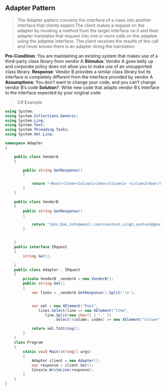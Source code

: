 
## Adapter Pattern
>The Adapter pattern converts the interface of a class into another interface that clients expect.The client makes a request on the adapter by invoking a method from the target interface on it and then adapter translates that request into one or more calls on the adaptee using the adaptee interface. The client receives the results of the call and never knows there is an adapter doing the translation

**Pre-Condition**: You are maintaining an existing system that makes use of a third-party class library from vendor A
**Stimulus**: Vendor A goes belly up and corporate policy does not allow you to make use of an unsupported class library.
**Response**: Vendor B provides a similar class library but its interface is completely different from the interface provided by vendor A
**Assumptions**: You don’t want to change your code, and you can’t change vendor B’s code
**Solution**?: Write new code that adapts vendor B’s interface to the interface expected by your original code

>C# Example

```csharp
using System;
using System.Collections.Generic;
using System.Linq;
using System.Text;
using System.Threading.Tasks;
using System.Xml.Linq;

namespace Adapter
{

    public class VendorA
    {

        public string GetResponse()
        {

            return "<Root><Item><Column1>John</Column1> <Column2>Doe</Column2><Column3>John@email.com</Column3> </Item></Root>";
        }
    }

    public class VendorB
    {
        public string GetResponse()
        {

            return "John,Doe,John@email.com\nsantosh,singh,santosh@gmail.com";
        }


    }
    public interface IRquest
    {
        string Get();

    }
    public class Adapter : IRquest
    {
        private VendorB _vendorb = new VendorB();
        public string Get()
        {
            var lines = _vendorb.GetResponse().Split('\n');


            var xml = new XElement("Root",
               lines.Select(line => new XElement("Item",
                  line.Split(new char[] { ',' })
                      .Select((column, index) => new XElement("Column" + index, column)))));

            return xml.ToString();
        }
    }
    class Program
    {
        static void Main(string[] args)
        {
            Adapter client = new Adapter();
            var response = client.Get();
            Console.WriteLine(response);
        }
    }
}
```
<!--stackedit_data:
eyJoaXN0b3J5IjpbMTA5NDMyODM4OSwtMzM1NjIyODYwLC0xNz
MxMjQ2NjgyLC01NDkyNTQ4MDEsMTk0NTUzNzEyNywtMTg5NDE5
OTQzMyw1MDIwOTYyMzEsLTgzNTc3MTE5MiwtNTUyOTkzNDI2LD
E1NTMxNjA2ODAsNjY4MTkwMDQ5LDEyMDMwNDY5NDYsMTQwNzUx
NzMxNSwtMzg0MTA1MDEzLC0zMTU2NDg1ODgsLTgwMDU2MTkzMC
wtMTcyNDIzMzM3NiwtMTU2NTcxMzk4MywtMjA2NjY1NTQ3NSwt
OTM4NTE2MjM4XX0=
-->